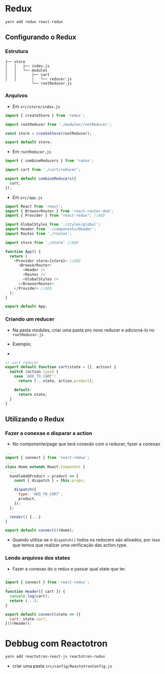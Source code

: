 # Redux

```bash
yarn add redux react-redux
```
## Configurando o Redux

### Estrutura
```
├── store
│   │   ├── index.js
│   │   └── modules
│   │       ├── cart
│   │       │   └── reducer.js
            └── rootReducer.js
```

### Arquivos

- Em `src/store/index.js`
```js
import { createStore } from 'redux';

import rootReducer from './modules/rootReducer';

const store = createStore(rootReducer);

export default store;
```

- Em `rootReducer,js`

```js
import { combineReducers } from 'redux';

import cart from './cart/reducer';

export default combineReducers({
  cart,
});
```

- Em `src/app.js`

```js
import React from 'react';
import { BrowserRouter } from 'react-router-dom';
import { Provider } from "react-redux"; //ADD

import GlobalStyles from './styles/global';
import Header from './components/Header';
import Routes from './routes';

import store from './store' //ADD

function App() {
  return (
    <Provider store={store}> //ADD
      <BrowserRouter>
        <Header />
        <Routes />
        <GlobalStyles />
      </BrowserRouter>
    </Provider> //ADD
  );
}

export default App;
```
### Criando um reducer

-  Na pasta modules, criar uma pasta pro novo reducer e adicioná-lo no `rootReducer.js`

- Exemplo;
-
```js
// cart reducer
export default function cart(state = [], action) {
  switch (action.type) {
    case 'ADD_TO_CART':
      return [...state, action.product];

    default:
      return state;
  }
}
```

## Utilizando o Redux

### Fazer a conexao e disparar a action
- No componente/page que terá conexão com o reducer, fazer a conexao

```js
...
import { connect } from 'react-redux';
...
class Home extends React.Component {
  ...
  handleAddProduct = product => {
    const { dispatch } = this.props;

    dispatch({
      type: 'ADD_TO_CART',
      product,
    });
  };

  render() {...}
}

export default connect()(Home);
```

- Quando utiliza-se o `dispatch()` todos os reducers são ativados, por isso que temos que realizar uma verificação das action.type.

### Lendo arquivos dos states
- Fazer a conexao do o redux e passar qual state que ler.

```js
...
import { connect } from 'react-redux';
...
function Header({ cart }) {
  console.log(cart);
  return (...);
}

export default connect(state => ({
  cart: state.cart,
}))(Header);
```

# Debbug com Reactotron

```bash
yarn add reactotron-react-js reactotron-redux
```
- criar uma pasta `src/config/ReactotronConfig.js`
